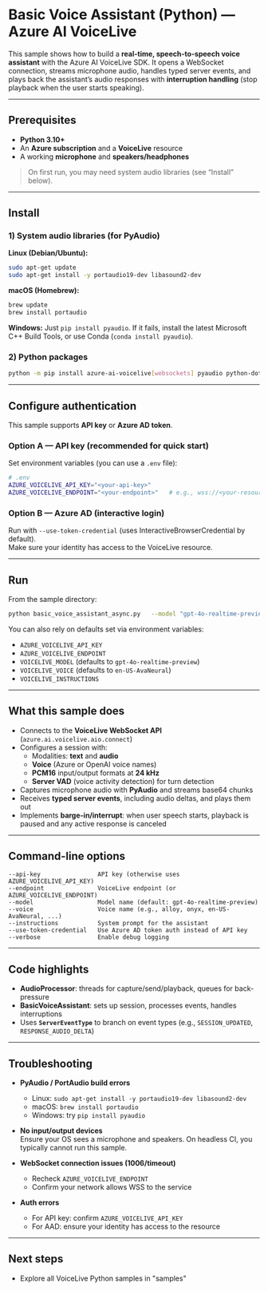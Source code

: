 # Basic Voice Assistant (Python) — Azure AI VoiceLive

This sample shows how to build a **real-time, speech-to-speech voice assistant** with the Azure AI VoiceLive SDK. It opens a WebSocket connection, streams microphone audio, handles typed server events, and plays back the assistant’s audio responses with **interruption handling** (stop playback when the user starts speaking).

---

## Prerequisites

- **Python 3.10+**
- An **Azure subscription** and a **VoiceLive** resource
- A working **microphone** and **speakers/headphones**

> On first run, you may need system audio libraries (see “Install” below).

---

## Install

### 1) System audio libraries (for PyAudio)

**Linux (Debian/Ubuntu):**
```bash
sudo apt-get update
sudo apt-get install -y portaudio19-dev libasound2-dev
```

**macOS (Homebrew):**
```bash
brew update
brew install portaudio
```

**Windows:**
Just `pip install pyaudio`. If it fails, install the latest Microsoft C++ Build Tools, or use Conda (`conda install pyaudio`).

### 2) Python packages

```bash
python -m pip install azure-ai-voicelive[websockets] pyaudio python-dotenv
```

---

## Configure authentication

This sample supports **API key** or **Azure AD token**.

### Option A — API key (recommended for quick start)

Set environment variables (you can use a `.env` file):

```bash
# .env
AZURE_VOICELIVE_API_KEY="<your-api-key>"
AZURE_VOICELIVE_ENDPOINT="<your-endpoint>"   # e.g., wss://<your-resource>.<region>.voice.azure.com/openai/realtime
```

### Option B — Azure AD (interactive login)

Run with `--use-token-credential` (uses InteractiveBrowserCredential by default).  
Make sure your identity has access to the VoiceLive resource.

---

## Run

From the sample directory:

```bash
python basic_voice_assistant_async.py   --model "gpt-4o-realtime-preview"   --voice "en-US-AvaNeural"   --verbose
```

You can also rely on defaults set via environment variables:
- `AZURE_VOICELIVE_API_KEY`
- `AZURE_VOICELIVE_ENDPOINT`
- `VOICELIVE_MODEL` (defaults to `gpt-4o-realtime-preview`)
- `VOICELIVE_VOICE` (defaults to `en-US-AvaNeural`)
- `VOICELIVE_INSTRUCTIONS`

---

## What this sample does

- Connects to the **VoiceLive WebSocket API** (`azure.ai.voicelive.aio.connect`)
- Configures a session with:
  - Modalities: **text** and **audio**
  - **Voice** (Azure or OpenAI voice names)
  - **PCM16** input/output formats at **24 kHz**
  - **Server VAD** (voice activity detection) for turn detection
- Captures microphone audio with **PyAudio** and streams base64 chunks
- Receives **typed server events**, including audio deltas, and plays them out
- Implements **barge-in/interrupt**: when user speech starts, playback is paused and any active response is canceled

---

## Command-line options

```
--api-key                API key (otherwise uses AZURE_VOICELIVE_API_KEY)
--endpoint               VoiceLive endpoint (or AZURE_VOICELIVE_ENDPOINT)
--model                  Model name (default: gpt-4o-realtime-preview)
--voice                  Voice name (e.g., alloy, onyx, en-US-AvaNeural, ...)
--instructions           System prompt for the assistant
--use-token-credential   Use Azure AD token auth instead of API key
--verbose                Enable debug logging
```

---

## Code highlights

- **AudioProcessor**: threads for capture/send/playback, queues for back-pressure
- **BasicVoiceAssistant**: sets up session, processes events, handles interruptions
- Uses **`ServerEventType`** to branch on event types (e.g., `SESSION_UPDATED`, `RESPONSE_AUDIO_DELTA`)

---

## Troubleshooting

- **PyAudio / PortAudio build errors**
  - Linux: `sudo apt-get install -y portaudio19-dev libasound2-dev`
  - macOS: `brew install portaudio`
  - Windows: try `pip install pyaudio`

- **No input/output devices**  
  Ensure your OS sees a microphone and speakers. On headless CI, you typically cannot run this sample.

- **WebSocket connection issues (1006/timeout)**
  - Recheck `AZURE_VOICELIVE_ENDPOINT`
  - Confirm your network allows WSS to the service

- **Auth errors**
  - For API key: confirm `AZURE_VOICELIVE_API_KEY`
  - For AAD: ensure your identity has access to the resource

---

## Next steps

- Explore all VoiceLive Python samples in "samples"
